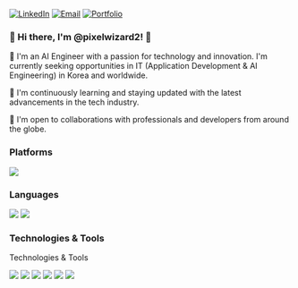 <!-- Your badges here -->
[![LinkedIn](https://img.shields.io/badge/LinkedIn-0077B5?style=flat-square&logo=linkedin&logoColor=white)](https://www.linkedin.com/in/pixelwizard2)
  [![Email](https://img.shields.io/badge/-Email-FF4500?style=flat-square&logo=Gmail&logoColor=white)](mailto:pixelwizard@naver.com)  [![Portfolio](https://img.shields.io/badge/Portfolio-03C75A?style=flat-square&logo=Naver&logoColor=white)](https://blog.naver.com/pixelwizard)



### 👋 Hi there, I'm @pixelwizard2! 👋

👀 I'm an AI Engineer with a passion for technology and innovation. I'm currently seeking opportunities in IT (Application Development & AI Engineering) in Korea and worldwide.

🌱 I'm continuously learning and staying updated with the latest advancements in the tech industry.

💞️ I'm open to collaborations with professionals and developers from around the globe.

### Platforms

<img src="https://img.shields.io/badge/Android-3DDC84?style=flat-square&logo=Android&logoColor=white"/> 

### Languages

<img src="https://img.shields.io/badge/Python-FFFF00?style=flat-square&logo=Python&logoColor=black"/>  <img src="https://img.shields.io/badge/Kotlin-3399FF?style=flat-square&logo=Kotlin&logoColor=white"/>   

### Technologies & Tools

Technologies & Tools

<img src="https://img.shields.io/badge/Python-3776AB?style=flat-square&logo=Python&logoColor=white"/>  <img src="https://img.shields.io/badge/TensorFlow-FF6F00?style=flat-square&logo=TensorFlow&logoColor=white"/>  <img src="https://img.shields.io/badge/PyTorch-EE4C2C?style=flat-square&logo=PyTorch&logoColor=white"/>  <img src="https://img.shields.io/badge/Scikit_Learn-F7931E?style=flat-square&logo=scikit-learn&logoColor=white"/>  <img src="https://img.shields.io/badge/Jupyter-3766AB?style=flat-square&logo=Jupyter&logoColor=white"/>  <img src="https://img.shields.io/badge/Git-F05032?style=flat-square&logo=Git&logoColor=white"/>







